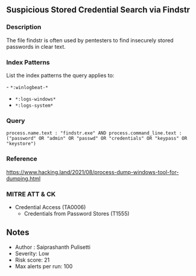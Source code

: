 ## Suspicious Stored Credential Search via Findstr

### Description  

The file findstr is often used by pentesters to find insecurely stored passwords in clear text.

### Index Patterns  

List the index patterns the query applies to:

- `*:winlogbeat-*`  
- `*:logs-windows*`
- `*:logs-system*`

### Query  

```kql
process.name.text : "findstr.exe" AND process.command_line.text : ("password" OR "admin" OR "passwd" OR "credentials" OR "keypass" OR "keystore")

```

### Reference
https://www.hacking.land/2021/08/process-dump-windows-tool-for-dumping.html

### MITRE ATT & CK

- Credential Access (TA0006)
    - Credentials from Password Stores (T1555)

## Notes
- Author : Saiprashanth Pulisetti
- Severity: Low
- Risk score: 21
- Max alerts per run: 100